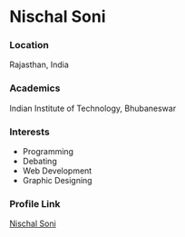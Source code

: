 # Nischal Soni

### Location

Rajasthan, India

### Academics

Indian Institute of Technology, Bhubaneswar

### Interests

- Programming
- Debating
- Web Development
- Graphic Designing

### Profile Link

[Nischal Soni](https://github.com/nischalsoni)